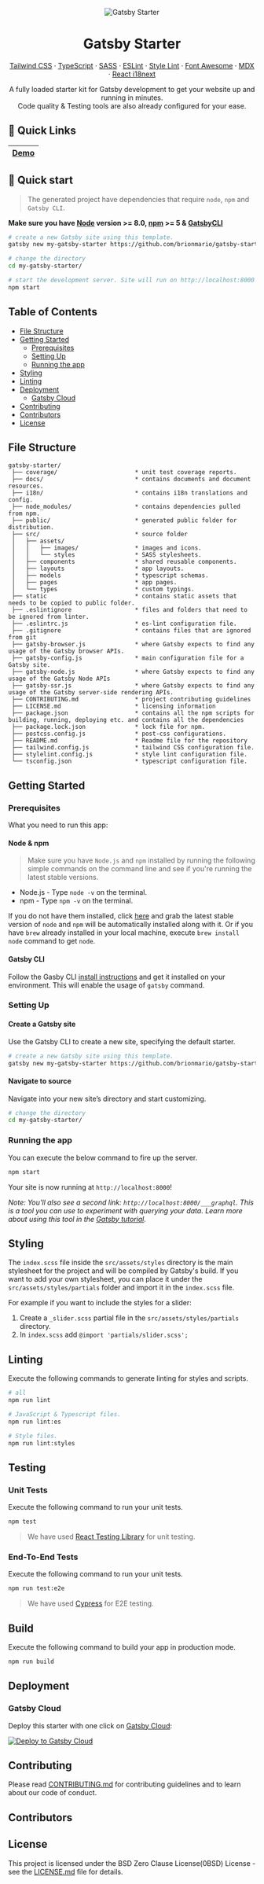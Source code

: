 <p align="center">
    <img alt="Gatsby Starter" src="docs/banner@2x.png"/>
</p>

<h1 align="center">
    Gatsby Starter
</h1>

<p align="center">
    <a href="https://tailwindcss.com/">Tailwind CSS</a>
    ·
    <a href="https://www.typescriptlang.org/">TypeScript</a>
    ·
    <a href="https://sass-lang.com/">SASS</a>
    ·
    <a href="https://eslint.org/">ESLint</a>
    ·
    <a href="https://stylelint.io/">Style Lint</a>
    ·
    <a href="https://fontawesome.com/">Font Awesome</a>
    ·
    <a href="https://mdxjs.com/">MDX</a>
    ·
    <a href="https://react.i18next.com/">React i18next</a>
    <br>
</p>

<p align="center">
    A fully loaded starter kit for Gatsby development to get your website up and running in minutes.
    <br>
    Code quality & Testing tools are also already configured for your ease.
</p>

## 🔗 Quick Links

| [Demo](https://html-starter.netlify.com) |
| ---------------------------------------- |

## 🚀 Quick start

> The generated project have dependencies that require `node`, `npm` and `Gatsby CLI`.

**Make sure you have [Node](https://nodejs.org/en/download/) version >= 8.0, [npm](https://www.npmjs.com/) >= 5 & [GatsbyCLI](https://www.gatsbyjs.com/docs/tutorial/part-0/#gatsby-cli)**

```bash
# create a new Gatsby site using this template.
gatsby new my-gatsby-starter https://github.com/brionmario/gatsby-starter

# change the directory
cd my-gatsby-starter/

# start the development server. Site will run on http://localhost:8000
npm start

```

## Table of Contents

- [File Structure](#file-structure)
- [Getting Started](#getting-started)
  - [Prerequisites](#prerequisites)
  - [Setting Up](#setting-up)
  - [Running the app](#running-the-app)
- [Styling](#styling)
- [Linting](#linting)
- [Deployment](#deployment)
  - [Gatsby Cloud](#gatsby-cloud)
- [Contributing](#contributing)
- [Contributors](#contributors)
- [License](#license)

## File Structure

```
gatsby-starter/
 ├── coverage/                      * unit test coverage reports.
 ├── docs/                          * contains documents and document resources.
 ├── i18n/                          * contains i18n translations and config.
 ├── node_modules/                  * contains dependencies pulled from npm.
 ├── public/                        * generated public folder for distribution.
 ├── src/                           * source folder
 │   ├── assets/                    
 │   │   ├── images/                * images and icons.
 │   │   └── styles                 * SASS stylesheets.
 │   ├── components                 * shared reusable components.
 │   ├── layouts                    * app layouts.
 │   ├── models                     * typescript schemas.
 │   ├── pages                      * app pages.
 │   └── types                      * custom typings.
 ├── static                         * contains static assets that needs to be copied to public folder.
 ├── .eslintignore                  * files and folders that need to be ignored from linter.
 ├── .eslintrc.js                   * es-lint configuration file.
 ├── .gitignore                     * contains files that are ignored from git
 ├── gatsby-browser.js              * where Gatsby expects to find any usage of the Gatsby browser APIs.
 ├── gatsby-config.js               * main configuration file for a Gatsby site.
 ├── gatsby-node.js                 * where Gatsby expects to find any usage of the Gatsby Node APIs
 ├── gatsby-ssr.js                  * where Gatsby expects to find any usage of the Gatsby server-side rendering APIs.
 ├── CONTRIBUTING.md                * project contributing guidelines
 ├── LICENSE.md                     * licensing information
 ├── package.json                   * contains all the npm scripts for building, running, deploying etc. and contains all the dependencies
 ├── package.lock.json              * lock file for npm.
 ├── postcss.config.js              * post-css configurations.
 ├── README.md                      * Readme file for the repository
 ├── tailwind.config.js             * tailwind CSS configuration file.
 ├── stylelint.config.js            * style lint configuration file.
 └── tsconfig.json                  * typescript configuration file.

```

## Getting Started

### Prerequisites

What you need to run this app:

#### Node & npm

> Make sure you have `Node.js` and `npm` installed by running the following simple commands on the command line and see if you're running the latest stable versions.

- Node.js - Type `node -v` on the terminal.
- npm - Type `npm -v` on the terminal.

If you do not have them installed, click [here](https://nodejs.org/en/download/) and grab the latest stable version of `node` and `npm` will be automatically installed along with it. Or if you have `brew` already installed in your local machine, execute `brew install node` command to get `node`.

#### Gatsby CLI

Follow the Gasby CLI [install instructions](https://www.gatsbyjs.com/docs/tutorial/part-0/#gatsby-cli) and get it installed on your environment.
This will enable the usage of `gatsby` command.

### Setting Up

#### Create a Gatsby site

Use the Gatsby CLI to create a new site, specifying the default starter.

```bash
# create a new Gatsby site using this template.
gatsby new my-gatsby-starter https://github.com/brionmario/gatsby-starter
```
#### Navigate to source

Navigate into your new site’s directory and start customizing.

```bash
# change the directory
cd my-gatsby-starter/
```

### Running the app

You can execute the below command to fire up the server.

```bash
npm start
```

Your site is now running at `http://localhost:8000`!

_Note: You'll also see a second link: _`http://localhost:8000/___graphql`_. This is a tool you can use to experiment with querying your data. Learn more about using this tool in the [Gatsby tutorial](https://www.gatsbyjs.com/tutorial/part-five/#introducing-graphiql)._

## Styling

The `index.scss` file inside the `src/assets/styles` directory is the main stylesheet for the project and will be compiled by Gatsby's build.
If you want to add your own stylesheet, you can place it under the `src/assets/styles/partials` folder and import it in the `index.scss` file.

For example if you want to include the styles for a slider:

1. Create a `_slider.scss` partial file in the `src/assets/styles/partials` directory.
2. In `index.scss` add `@import 'partials/slider.scss';`

## Linting

Execute the following commands to generate linting for styles and scripts.

```bash
# all
npm run lint

# JavaScript & Typescript files.
npm run lint:es

# Style files.
npm run lint:styles
```

## Testing

### Unit Tests

Execute the following command to run your unit tests.

```bash
npm test
```

> We have used [React Testing Library](https://testing-library.com/docs/react-testing-library/intro/) for unit testing.

### End-To-End Tests

Execute the following command to run your unit tests.

```bash
npm run test:e2e
```

> We have used [Cypress](https://www.cypress.io/) for E2E testing.

## Build

Execute the following command to build your app in production mode.

```bash
npm run build
```

## Deployment

### Gatsby Cloud

Deploy this starter with one click on [Gatsby Cloud](https://www.gatsbyjs.com/cloud/):

[<img src="https://www.gatsbyjs.com/deploynow.svg" alt="Deploy to Gatsby Cloud">](https://www.gatsbyjs.com/dashboard/deploynow?url=https://github.com/brionmario/gatsby-starter)

## Contributing

Please read [CONTRIBUTING.md](./CONTRIBUTING.md) for contributing guidelines and to learn about our code of conduct.

## Contributors

## License

This project is licensed under the BSD Zero Clause License(0BSD) License - see the [LICENSE.md](LICENSE.md) file for details.
